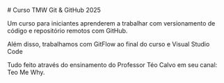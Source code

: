 \# Curso TMW Git \& GitHub 2025



Um curso para iniciantes aprenderem a trabalhar com versionamento de código e repositório remotos com GitHub.



Além disso, trabalhamos com GitFlow ao final do curso e Visual Studio Code



Tudo feito através do ensinamento do Professor Téo Calvo em seu canal: Teo Me Why.

